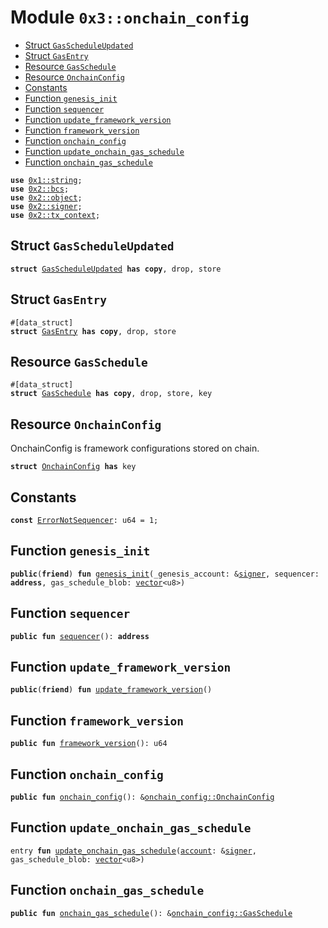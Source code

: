 
<a name="0x3_onchain_config"></a>

# Module `0x3::onchain_config`



-  [Struct `GasScheduleUpdated`](#0x3_onchain_config_GasScheduleUpdated)
-  [Struct `GasEntry`](#0x3_onchain_config_GasEntry)
-  [Resource `GasSchedule`](#0x3_onchain_config_GasSchedule)
-  [Resource `OnchainConfig`](#0x3_onchain_config_OnchainConfig)
-  [Constants](#@Constants_0)
-  [Function `genesis_init`](#0x3_onchain_config_genesis_init)
-  [Function `sequencer`](#0x3_onchain_config_sequencer)
-  [Function `update_framework_version`](#0x3_onchain_config_update_framework_version)
-  [Function `framework_version`](#0x3_onchain_config_framework_version)
-  [Function `onchain_config`](#0x3_onchain_config_onchain_config)
-  [Function `update_onchain_gas_schedule`](#0x3_onchain_config_update_onchain_gas_schedule)
-  [Function `onchain_gas_schedule`](#0x3_onchain_config_onchain_gas_schedule)


<pre><code><b>use</b> <a href="">0x1::string</a>;
<b>use</b> <a href="">0x2::bcs</a>;
<b>use</b> <a href="">0x2::object</a>;
<b>use</b> <a href="">0x2::signer</a>;
<b>use</b> <a href="">0x2::tx_context</a>;
</code></pre>



<a name="0x3_onchain_config_GasScheduleUpdated"></a>

## Struct `GasScheduleUpdated`



<pre><code><b>struct</b> <a href="onchain_config.md#0x3_onchain_config_GasScheduleUpdated">GasScheduleUpdated</a> <b>has</b> <b>copy</b>, drop, store
</code></pre>



<a name="0x3_onchain_config_GasEntry"></a>

## Struct `GasEntry`



<pre><code>#[data_struct]
<b>struct</b> <a href="onchain_config.md#0x3_onchain_config_GasEntry">GasEntry</a> <b>has</b> <b>copy</b>, drop, store
</code></pre>



<a name="0x3_onchain_config_GasSchedule"></a>

## Resource `GasSchedule`



<pre><code>#[data_struct]
<b>struct</b> <a href="onchain_config.md#0x3_onchain_config_GasSchedule">GasSchedule</a> <b>has</b> <b>copy</b>, drop, store, key
</code></pre>



<a name="0x3_onchain_config_OnchainConfig"></a>

## Resource `OnchainConfig`

OnchainConfig is framework configurations stored on chain.


<pre><code><b>struct</b> <a href="onchain_config.md#0x3_onchain_config_OnchainConfig">OnchainConfig</a> <b>has</b> key
</code></pre>



<a name="@Constants_0"></a>

## Constants


<a name="0x3_onchain_config_ErrorNotSequencer"></a>



<pre><code><b>const</b> <a href="onchain_config.md#0x3_onchain_config_ErrorNotSequencer">ErrorNotSequencer</a>: u64 = 1;
</code></pre>



<a name="0x3_onchain_config_genesis_init"></a>

## Function `genesis_init`



<pre><code><b>public</b>(<b>friend</b>) <b>fun</b> <a href="onchain_config.md#0x3_onchain_config_genesis_init">genesis_init</a>(_genesis_account: &<a href="">signer</a>, sequencer: <b>address</b>, gas_schedule_blob: <a href="">vector</a>&lt;u8&gt;)
</code></pre>



<a name="0x3_onchain_config_sequencer"></a>

## Function `sequencer`



<pre><code><b>public</b> <b>fun</b> <a href="onchain_config.md#0x3_onchain_config_sequencer">sequencer</a>(): <b>address</b>
</code></pre>



<a name="0x3_onchain_config_update_framework_version"></a>

## Function `update_framework_version`



<pre><code><b>public</b>(<b>friend</b>) <b>fun</b> <a href="onchain_config.md#0x3_onchain_config_update_framework_version">update_framework_version</a>()
</code></pre>



<a name="0x3_onchain_config_framework_version"></a>

## Function `framework_version`



<pre><code><b>public</b> <b>fun</b> <a href="onchain_config.md#0x3_onchain_config_framework_version">framework_version</a>(): u64
</code></pre>



<a name="0x3_onchain_config_onchain_config"></a>

## Function `onchain_config`



<pre><code><b>public</b> <b>fun</b> <a href="onchain_config.md#0x3_onchain_config">onchain_config</a>(): &<a href="onchain_config.md#0x3_onchain_config_OnchainConfig">onchain_config::OnchainConfig</a>
</code></pre>



<a name="0x3_onchain_config_update_onchain_gas_schedule"></a>

## Function `update_onchain_gas_schedule`



<pre><code>entry <b>fun</b> <a href="onchain_config.md#0x3_onchain_config_update_onchain_gas_schedule">update_onchain_gas_schedule</a>(<a href="">account</a>: &<a href="">signer</a>, gas_schedule_blob: <a href="">vector</a>&lt;u8&gt;)
</code></pre>



<a name="0x3_onchain_config_onchain_gas_schedule"></a>

## Function `onchain_gas_schedule`



<pre><code><b>public</b> <b>fun</b> <a href="onchain_config.md#0x3_onchain_config_onchain_gas_schedule">onchain_gas_schedule</a>(): &<a href="onchain_config.md#0x3_onchain_config_GasSchedule">onchain_config::GasSchedule</a>
</code></pre>
